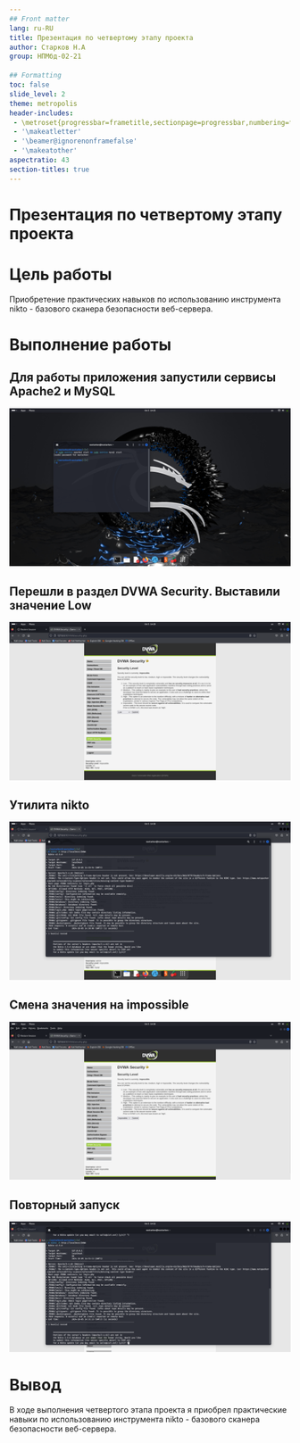 ```yaml
---
## Front matter
lang: ru-RU
title: Презентация по четвертому этапу проекта
author: Старков Н.А
group: НПМбд-02-21

## Formatting
toc: false
slide_level: 2
theme: metropolis
header-includes: 
 - \metroset{progressbar=frametitle,sectionpage=progressbar,numbering=fraction}
 - '\makeatletter'
 - '\beamer@ignorenonframefalse'
 - '\makeatother'
aspectratio: 43
section-titles: true
---
```


# Презентация по четвертому этапу проекта

# Цель работы

Приобретение практических навыков по использованию инструмента nikto - базового сканера безопасности веб-сервера.

# Выполнение работы

## Для работы приложения запустили сервисы Apache2 и MySQL

![Запуск сервисов](image/1.png)

## Перешли в раздел DVWA Security. Выставили значение Low

![Раздел DVWA Security](image/2.png)

## Утилита nikto

![Утилита nikto](image/3.png)

## Cмена значения на impossible

![Cмена значения на impossible](image/4.png)

## Повторный запуск

![Повторный запуск](image/5.png)

# Вывод

В ходе выполнения четвертого этапа проекта я приобрел практические навыки по использованию инструмента nikto - базового сканера безопасности веб-сервера.
